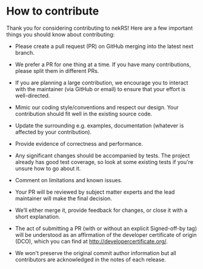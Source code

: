 # How to contribute

Thank you for considering contributing to nekRS!
Here are a few important things you should know about contributing:

* Please create a pull request (PR) on GitHub merging into the latest next branch.

* We prefer a PR for one thing at a time. If you have many contributions, please split them in different PRs.

* If you are planning a large contribution, we encourage you to interact with the maintainer (via GitHub or email) to ensure that your effort is well-directed.

* Mimic our coding style/conventions and respect our design. Your contribution should fit well in the existing source code. 

* Update the surrounding e.g. examples, documentation (whatever is affected by your contribution).

* Provide evidence of correctness and performance. 

* Any significant changes should be accompanied by tests. The project already has good test coverage, so look at some existing tests if you're unsure how to go about it. 

* Comment on limitations and known issues. 

* Your PR will be reviewed by subject matter experts and the lead maintainer will make the final decision. 

* We’ll either merge it, provide feedback for changes, or close it with a short explanation.

* The act of submitting a PR (with or without an explicit Signed-off-by tag) will be understood as an affirmation of
the developer certificate of origin (DCO), which you can find at http://developercertificate.org/. 

* We won't preserve the original commit author information but all contributors are acknowledged in the notes of each release. 
